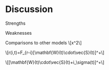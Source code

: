 # Discussion
Strengths

Weaknesses

Comparisons to other models
\\[x^2\\]

\\[r(i,t)=F_{r-i}[\mathbf{W}(t)\cdot\vec{S}(t)]^+\\]

\\[[\mathbf{W}(t)\cdot\vec{S}(t)+i_\sigma(t)]^+\\]